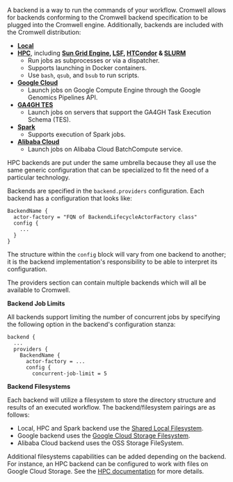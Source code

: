 A backend is a way to run the commands of your workflow. Cromwell allows for backends conforming to
the Cromwell backend specification to be plugged into the Cromwell engine. Additionally, backends are included with the
Cromwell distribution:

* **[Local](Local)**
* **[HPC](HPC)**, including **[Sun Grid Engine](SGE), [LSF](LSF), [HTCondor](HTcondor) & [SLURM](SLURM)** 
    * Run jobs as subprocesses or via a dispatcher.
    * Supports launching in Docker containers.
    * Use `bash`, `qsub`, and `bsub` to run scripts.
* **[Google Cloud](Google)** 
    * Launch jobs on Google Compute Engine through the Google Genomics Pipelines API.
* **[GA4GH TES](TES)** 
    * Launch jobs on servers that support the GA4GH Task Execution Schema (TES).
* **[Spark](Spark)** 
    * Supports execution of Spark jobs.
* **[Alibaba Cloud](BCS)** 
    * Launch jobs on Alibaba Cloud BatchCompute service.

HPC backends are put under the same umbrella because they all use the same generic configuration that can be specialized to fit the need of a particular technology.

Backends are specified in the `backend.providers` configuration. Each backend has a configuration that looks like:

```hocon
BackendName {
  actor-factory = "FQN of BackendLifecycleActorFactory class"
  config {
    ...
  }
}
```

The structure within the `config` block will vary from one backend to another; it is the backend implementation's responsibility
to be able to interpret its configuration.

The providers section can contain multiple backends which will all be available to Cromwell.

**Backend Job Limits**

All backends support limiting the number of concurrent jobs by specifying the following option in the backend's configuration
stanza:

```
backend {
  ...
  providers {
    BackendName {
      actor-factory = ...
      config {
        concurrent-job-limit = 5
```

**Backend Filesystems**

Each backend will utilize a filesystem to store the directory structure and results of an executed workflow.
The backend/filesystem pairings are as follows:

* Local, HPC and Spark backend use the [Shared Local Filesystem](HPC/#filesystems).
* Google backend uses the [Google Cloud Storage Filesystem](Google/#google-cloud-storage-filesystem).
* Alibaba Cloud backend uses the OSS Storage FileSystem.

Additional filesystems capabilities can be added depending on the backend.
For instance, an HPC backend can be configured to work with files on Google Cloud Storage. See the [HPC documentation](HPC) for more details.
